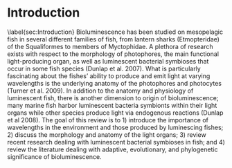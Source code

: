 # Introduction

\label{sec:Introduction}
Bioluminescence has been studied on mesopelagic fish in several different families of fish, from lantern sharks (Etmopteridae) of the Squaliformes to members of Myctophidae. A plethora of research exists with respect to the morphology of photophores, the main functional light-producing organ, as well as luminescent bacterial symbioses that occur in some fish species (Dunlap et al. 2007). What is particularly fascinating about the fishes’ ability to produce and emit light at varying wavelengths is the underlying anatomy of the photophores and photocytes (Turner et al. 2009). In addition to the anatomy and physiology of luminescent fish, there is another dimension to origin of bioluminescence; many marine fish harbor luminescent bacteria symbionts within their light organs while other species produce light via endogenous reactions (Dunlap et al 2008). The goal of this review is to 1) introduce the importance of wavelengths in the environment and those produced by luminescing fishes; 2) discuss the morphology and anatomy of the light organs; 3) review recent research dealing with luminescent bacterial symbioses in fish; and 4) review the literature dealing with adaptive, evolutionary, and phylogenetic significance of bioluminescence. 


